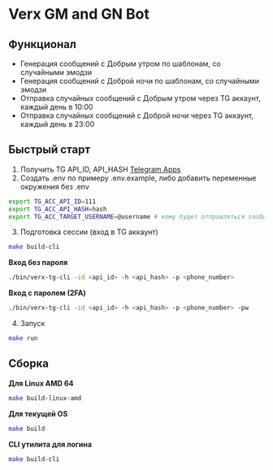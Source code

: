 # Verx GM and GN Bot

## Функционал

- Генерация сообщений с Добрым утром по шаблонам, со случайными эмодзи
- Генерация сообщений с Доброй ночи по шаблонам, со случайными эмодзи
- Отправка случайных сообщений с Добрым утром через TG аккаунт, каждый день в 10:00
- Отправка случайных сообщений с Доброй ночи через TG аккаунт, каждый день в 23:00

## Быстрый старт

1. Получить TG API_ID, API_HASH [Telegram Apps](https://my.telegram.org/auth?to=apps)
2. Создать .env по примеру .env.example, либо добавить переменные окружения без .env

```bash
export TG_ACC_API_ID=111
export TG_ACC_API_HASH=hash
export TG_ACC_TARGET_USERNAME=@username # кому будет отправляться сообщения
```

3. Подготовка сессии (вход в TG аккаунт)

```bash
make build-cli
```

**Вход без пароля**

```bash
./bin/verx-tg-cli -id <api_id> -h <api_hash> -p <phone_number>
```

**Вход с паролем (2FA)**

```bash
./bin/verx-tg-cli -id <api_id> -h <api_hash> -p <phone_number> -pw
```

4. Запуск

```bash
make run
```

## Сборка

**Для Linux AMD 64**

```bash
make build-linux-amd
```

**Для текущей OS**

```bash
make build
```

**CLI утилита для логина**

```bash
make build-cli
```